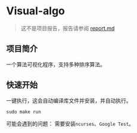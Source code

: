 # Visual-algo
 
> 这不是项目报告，报告请参阅 [report.md](./doc/report.md)


## 项目简介
一个算法可视化程序，支持多种排序算法。

## 快速开始

一键执行，这会自动编译库文件并安装，并自动执行。
```
sudo make run
```

可能会遇到的问题：
需要安装`ncurses`、`Google Test`。
